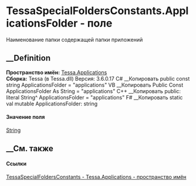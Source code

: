 # TessaSpecialFoldersConstants.ApplicationsFolder - поле
Наименование папки содержащей папки приложений
## __Definition
 **Пространство имён:** [Tessa.Applications](N_Tessa_Applications.htm)  
 **Сборка:** Tessa (в Tessa.dll) Версия: 3.6.0.17
C# __Копировать
     public const string ApplicationsFolder = "applications"
VB __Копировать
     Public Const ApplicationsFolder As String = "applications"
C++ __Копировать
     public:
    literal String^ ApplicationsFolder = "applications"
F# __Копировать
     static val mutable ApplicationsFolder: string
#### Значение поля
[String](https://learn.microsoft.com/dotnet/api/system.string)
##  __См. также
#### Ссылки
[TessaSpecialFoldersConstants -
](T_Tessa_Applications_TessaSpecialFoldersConstants.htm)
[Tessa.Applications - пространство имён](N_Tessa_Applications.htm)
